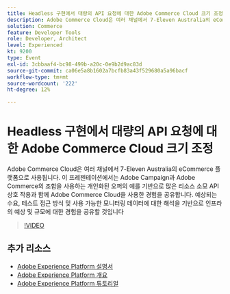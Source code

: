 ```yaml
---
title: Headless 구현에서 대량의 API 요청에 대한 Adobe Commerce Cloud 크기 조정
description: Adobe Commerce Cloud은 여러 채널에서 7-Eleven Australia의 eCommerce 플랫폼으로 사용됩니다. 이 프레젠테이션에서는 Adobe Campaign과 Adobe Commerce의 조합을 사용하는 개인화된 오퍼의 예를 기반으로 많은 리소스 소모 API 상호 작용과 함께 Adobe Commerce Cloud을 사용한 경험을 공유합니다. 예상되는 수요, 테스트 접근 방식 및 사용 가능한 모니터링 데이터에 대한 해석을 기반으로 인프라의 예상 및 규모에 대한 경험을 공유할 것입니다.
solution: Commerce
feature: Developer Tools
role: Developer, Architect
level: Experienced
kt: 9200
type: Event
exl-id: 3cbbaaf4-bc98-499b-a20c-0e9b2d9ac83d
source-git-commit: ca06e5a8b1602a7bcfb83a43f529680a5a96bacf
workflow-type: tm+mt
source-wordcount: '222'
ht-degree: 12%

---
```


# Headless 구현에서 대량의 API 요청에 대한 Adobe Commerce Cloud 크기 조정

Adobe Commerce Cloud은 여러 채널에서 7-Eleven Australia의 eCommerce 플랫폼으로 사용됩니다. 이 프레젠테이션에서는 Adobe Campaign과 Adobe Commerce의 조합을 사용하는 개인화된 오퍼의 예를 기반으로 많은 리소스 소모 API 상호 작용과 함께 Adobe Commerce Cloud을 사용한 경험을 공유합니다. 예상되는 수요, 테스트 접근 방식 및 사용 가능한 모니터링 데이터에 대한 해석을 기반으로 인프라의 예상 및 규모에 대한 경험을 공유할 것입니다

>[!VIDEO](https://video.tv.adobe.com/v/337726/?quality=12&learn=on&hidetitle=true)

## 추가 리소스

- [Adobe Experience Platform 설명서](https://experienceleague.adobe.com/docs/experience-platform.html)
- [Adobe Experience Platform 개요](https://experienceleague.adobe.com/docs/experience-platform/landing/home.html?lang=ko)
- [Adobe Experience Platform 튜토리얼](https://experienceleague.adobe.com/docs/platform-learn/tutorials/overview.html?lang=en)
